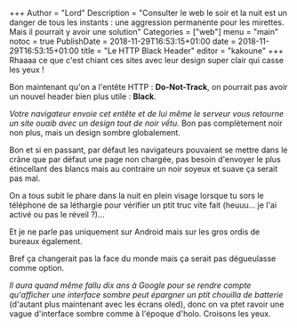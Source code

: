 +++
Author = "Lord"
Description = "Consulter le web le soir et la nuit est un danger de tous les instants : une aggression permanente pour les mirettes. Mais il pourrait y avoir une solution"
Categories = ["web"]
menu = "main"
notoc = true
PublishDate = 2018-11-29T16:53:15+01:00
date = 2018-11-29T16:53:15+01:00
title = "Le HTTP Black Header"
editor = "kakoune"
+++
Rhaaaa ce que c'est chiant ces sites avec leur design super clair qui casse les yeux !

Bon maintenant qu'on a l'entête HTTP : **Do-Not-Track**, on pourrait pas avoir un nouvel header bien plus utile : **Black**.

*Votre navigateur envoie cet entête et de lui même le serveur vous retourne un site ouaib avec un design tout de noir vếtu.*
Bon pas complètement noir non plus, mais un design sombre globalement.

Bon et si en passant, par défaut les navigateurs pouvaient se mettre dans le crâne que par défaut une page non chargée, pas besoin d'envoyer le plus étincellant des blancs mais au contraire un noir soyeux et suave ça serait pas mal.

On a tous subit le phare dans la nuit en plein visage lorsque tu sors le téléphone de sa léthargie pour vérifier un ptit truc vite fait (heuuu… je l'ai activé ou pas le réveil ?)…

Et je ne parle pas uniquement sur Android mais sur les gros ordis de bureaux également.

Bref ça changerait pas la face du monde mais ça serait pas dégueulasse comme option.

*Il aura quand même fallu dix ans à Google pour se rendre compte qu'afficher une interface sombre peut épargner un ptit chouilla de batterie* (d'autant plus maintenant avec les écrans oled), donc on va ptet ravoir une vague d'interface sombre comme à l'époque d'holo.
Croisons les yeux.

